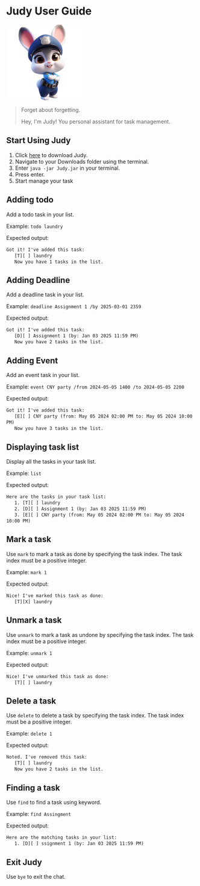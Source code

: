 # Judy User Guide

<img src="Judy.png" alt="Judy" width="200">

> Forget about forgetting.
> 
> Hey, I'm Judy! You personal assistant for task management.

## Start Using Judy
1. Click [here](https://github.com/ziyi22/ip/releases/download/v0.1/Judy.jar) to download Judy.
2. Navigate to your Downloads folder using the terminal.
3. Enter `java -jar Judy.jar` in your terminal.
4. Press enter.
5. Start manage your task

## Adding todo

Add a todo task in your list.

Example: `todo laundry`

Expected output:
```
Got it! I've added this task:
   [T][ ] laundry
   Now you have 1 tasks in the list. 
```

## Adding Deadline

Add a deadline task in your list.

Example: `deadline Assignment 1 /by 2025-03-01 2359`

Expected output:
```
Got it! I've added this task:
   [D][ ] Assignment 1 (by: Jan 03 2025 11:59 PM)
   Now you have 2 tasks in the list. 
```

## Adding Event

Add an event task in your list.

Example: `event CNY party /from 2024-05-05 1400 /to 2024-05-05 2200`

Expected output:
```
Got it! I've added this task:
   [E][ ] CNY party (from: May 05 2024 02:00 PM to: May 05 2024 10:00 PM)
   Now you have 3 tasks in the list. 
```
## Displaying task list

Display all the tasks in your task list.

Example: `list`

Expected output:
```
Here are the tasks in your task list:
   1. [T][ ] laundry
   2. [D][ ] Assignment 1 (by: Jan 03 2025 11:59 PM)
   3. [E][ ] CNY party (from: May 05 2024 02:00 PM to: May 05 2024 10:00 PM)
```

## Mark a task

Use `mark` to mark a task as done by specifying the task index.
The task index must be a positive integer.

Example: `mark 1`

Expected output:
```
Nice! I've marked this task as done:
   [T][X] laundry
```

## Unmark a task

Use `unmark` to mark a task as undone by specifying the task index.
The task index must be a positive integer.

Example: `unmark 1`

Expected output:
```
Nice! I've unmarked this task as done:
   [T][ ] laundry
```

## Delete a task

Use `delete` to delete a task by specifying the task index.
The task index must be a positive integer.

Example: `delete 1`

Expected output:
```
Noted. I've removed this task:
   [T][ ] laundry
   Now you have 2 tasks in the list.
```

## Finding a task

Use `find` to find a task using keyword.

Example: `find Assingment`

Expected output:
```
Here are the matching tasks in your list:
   1. [D][ ] ssignment 1 (by: Jan 03 2025 11:59 PM)
```

## Exit Judy

Use `bye` to exit the chat.